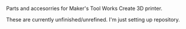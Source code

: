 Parts and accesorries for Maker's Tool Works Create 3D printer.

These are currently unfinished/unrefined.  I'm just setting up repository.
